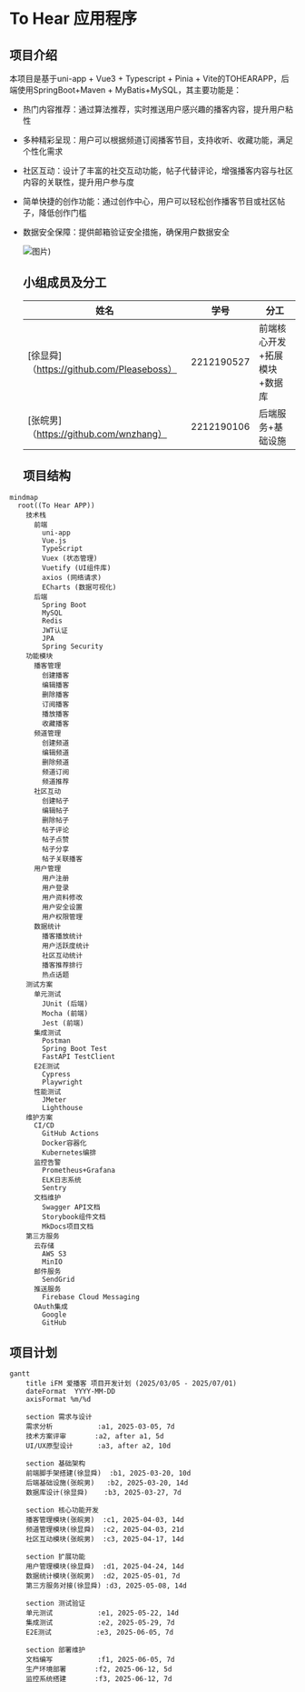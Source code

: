   # To Hear 应用程序 
  
   ## 项目介绍 
  
   本项目是基于uni-app + Vue3 + Typescript + Pinia + Vite的TOHEARAPP，后端使用SpringBoot+Maven + MyBatis+MySQL，其主要功能是：

  - 热门内容推荐：通过算法推荐，实时推送用户感兴趣的播客内容，提升用户粘性
- 多种精彩呈现：用户可以根据频道订阅播客节目，支持收听、收藏功能，满足个性化需求
- 社区互动：设计了丰富的社交互动功能，帖子代替评论，增强播客内容与社区内容的关联性，提升用户参与度
- 简单快捷的创作功能：通过创作中心，用户可以轻松创作播客节目或社区帖子，降低创作门槛
- 数据安全保障：提供邮箱验证安全措施，确保用户数据安全

  
   ![图片](https://github.com/user-attachments/assets/8c023332-b285-4c3c-9aaf-c188f703cb2c))
  
   ## 小组成员及分工 
  
   |姓名 | 学号 | 分工 | 
  |----------------------------------- |------------ |------------------------ | 
  | [徐显舜]（https://github.com/Pleaseboss） | 2212190527 | 前端核心开发+拓展模块+数据库 | 
  | [张皖男]（https://github.com/wnzhang） | 2212190106 | 后端服务+基础设施 | 
  
  ## 项目结构
```mermaid
mindmap
  root((To Hear APP))
    技术栈
      前端
        uni-app
        Vue.js
        TypeScript
        Vuex (状态管理)
        Vuetify (UI组件库)
        axios (网络请求)
        ECharts (数据可视化)
      后端
        Spring Boot
        MySQL
        Redis
        JWT认证
        JPA
        Spring Security
    功能模块
      播客管理
        创建播客
        编辑播客
        删除播客
        订阅播客
        播放播客
        收藏播客
      频道管理
        创建频道
        编辑频道
        删除频道
        频道订阅
        频道推荐
      社区互动
        创建帖子
        编辑帖子
        删除帖子
        帖子评论
        帖子点赞
        帖子分享
        帖子关联播客
      用户管理
        用户注册
        用户登录
        用户资料修改
        用户安全设置
        用户权限管理
      数据统计
        播客播放统计
        用户活跃度统计
        社区互动统计
        播客推荐排行
        热点话题
    测试方案
      单元测试
        JUnit (后端)
        Mocha (前端)
        Jest (前端)
      集成测试
        Postman
        Spring Boot Test
        FastAPI TestClient
      E2E测试
        Cypress
        Playwright
      性能测试
        JMeter
        Lighthouse
    维护方案
      CI/CD
        GitHub Actions
        Docker容器化
        Kubernetes编排
      监控告警
        Prometheus+Grafana
        ELK日志系统
        Sentry
      文档维护
        Swagger API文档
        Storybook组件文档
        MkDocs项目文档
    第三方服务
      云存储
        AWS S3
        MinIO
      邮件服务
        SendGrid
      推送服务
        Firebase Cloud Messaging
      OAuth集成
        Google
        GitHub
```

## 项目计划
```mermaid
gantt
    title iFM 爱播客 项目开发计划 (2025/03/05 - 2025/07/01)
    dateFormat  YYYY-MM-DD
    axisFormat %m/%d
    
    section 需求与设计
    需求分析           :a1, 2025-03-05, 7d
    技术方案评审       :a2, after a1, 5d
    UI/UX原型设计      :a3, after a2, 10d
    
    section 基础架构
    前端脚手架搭建(徐显舜)  :b1, 2025-03-20, 10d
    后端基础设施(张皖男)   :b2, 2025-03-20, 14d
    数据库设计(徐显舜)    :b3, 2025-03-27, 7d
    
    section 核心功能开发
    播客管理模块(张皖男)  :c1, 2025-04-03, 14d
    频道管理模块(徐显舜)  :c2, 2025-04-03, 21d
    社区互动模块(张皖男)  :c3, 2025-04-17, 14d
    
    section 扩展功能
    用户管理模块(徐显舜)  :d1, 2025-04-24, 14d
    数据统计模块(张皖男)  :d2, 2025-05-01, 7d
    第三方服务对接(徐显舜) :d3, 2025-05-08, 14d
    
    section 测试验证
    单元测试           :e1, 2025-05-22, 14d
    集成测试           :e2, 2025-05-29, 7d
    E2E测试           :e3, 2025-06-05, 7d
    
    section 部署维护
    文档编写           :f1, 2025-06-05, 7d
    生产环境部署       :f2, 2025-06-12, 5d
    监控系统搭建       :f3, 2025-06-12, 7d
```
  
   
 

